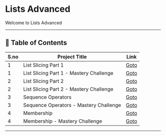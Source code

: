 # Lists Advanced

Welcome to Lists Advanced

---

## 📅 Table of Contents

| S.no | Project Title                            | Link                                    |
|------|------------------------------------------|-----------------------------------------|
| 1    | List Slicing Part 1                      | [Goto](1/README.md)                     |
| 1    | List Slicing Part 1 - Mastery Challenge  | [Goto](1/mastery_challenge/README.md)   |
| 2    | List Slicing Part 2                      | [Goto](2/README.md)                     |
| 2    | List Slicing Part 2 - Mastery Challenge  | [Goto](2/mastery_challenge/README.md)   |
| 3    | Sequence Operators                       | [Goto](3/README.md)                     |
| 3    | Sequence Operators - Mastery Challenge   | [Goto](3/mastery_challenge/README.md)   |
| 4    | Membership                               | [Goto](4/README.md)                     |
| 4    | Membership - Mastery Challenge           | [Goto](4/mastery_challenge/README.md)   |




---

